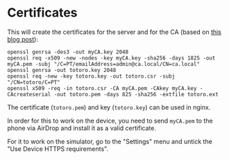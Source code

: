 # Certificates

This will create the certificates for the server and for the CA (based on [this blog post](https://deliciousbrains.com/ssl-certificate-authority-for-local-https-development/)):
	
	openssl genrsa -des3 -out myCA.key 2048
	openssl req -x509 -new -nodes -key myCA.key -sha256 -days 1825 -out myCA.pem -subj "/C=PT/emailAddress=admin@ca.local/CN=ca.local"
	openssl genrsa -out totoro.key 2048
	openssl req -new -key totoro.key -out totoro.csr -subj "/CN=totoro/C=PT"
	openssl x509 -req -in totoro.csr -CA myCA.pem -CAkey myCA.key -CAcreateserial -out totoro.pem -days 825 -sha256 -extfile totoro.ext

The certificate (`totoro.pem`) and key (`totoro.key`) can be used in nginx.

In order for this to work on the device, you need to send `myCA.pem` to the phone via AirDrop and install it as a valid certificate.

For it to work on the simulator, go to the "Settings" menu and untick the "Use Device HTTPS requirements".